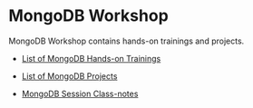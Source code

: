# MongoDB Workshop

MongoDB Workshop contains hands-on trainings and projects.

- [List of MongoDB Hands-on Trainings](./hands-on/README.md)

- [List of MongoDB Projects](./projects/README.md)

- [MongoDB Session Class-notes](./class-notes/README.md)